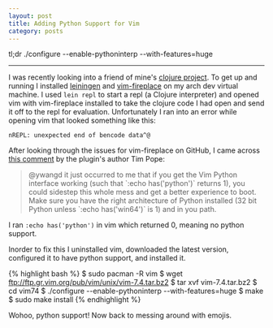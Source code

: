 ```yaml
---
layout: post
title: Adding Python Support for Vim
category: posts
---
```


<span class='summary'>tl;dr ./configure --enable-pythoninterp --with-features=huge</span>

---

I was recently looking into a friend of mine's [clojure project](https://github.com/MarcoPolo/core.emoji). To get up and running I installed [leiningen](https://github.com/technomancy/leiningen) and [vim-fireplace](https://github.com/tpope/vim-fireplace) on my arch dev virtual machine. I used `lein repl` to start a repl (a Clojure interpreter) and opened vim with vim-fireplace installed to take the clojure code I had open and send it off to the repl for evaluation. Unfortunately I ran into an error while opening vim that looked something like this:

`nREPL: unexpected end of bencode data^@`

After looking through the issues for vim-fireplace on GitHub, I came across [this comment](https://github.com/tpope/vim-fireplace/issues/139#issuecomment-38252037) by the plugin's author Tim Pope:

<blockquote>
@ywangd it just occurred to me that if you get the Vim Python interface working (such that `:echo has('python')` returns 1), you could sidestep this whole mess and get a better experience to boot. Make sure you have the right architecture of Python installed (32 bit Python unless `:echo has('win64')` is 1) and in you path.
</blockquote>

I ran `:echo has('python')` in vim which returned 0, meaning no python support.

Inorder to fix this I uninstalled vim, downloaded the latest version, configured it to have python support, and installed it.

{% highlight bash %}
$ sudo pacman -R vim
$ wget ftp://ftp.gr.vim.org/pub/vim/unix/vim-7.4.tar.bz2
$ tar xvf vim-7.4.tar.bz2
$ cd vim74
$ ./configure --enable-pythoninterp --with-features=huge
$ make
$ sudo make install
{% endhighlight %}

Wohoo, python support! Now back to messing around with emojis.

